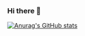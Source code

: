 ### Hi there 👋

[![Anurag's GitHub stats](https://github-readme-stats.vercel.app/api?username=mrxuxg)](https://github.com/anuraghazra/github-readme-stats)

